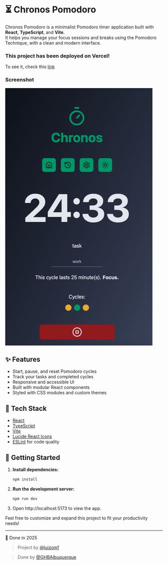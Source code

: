 # ⏳ Chronos Pomodoro

Chronos Pomodoro is a minimalist Pomodoro timer application built with
**React**, **TypeScript**, and **Vite**.  
It helps you manage your focus sessions and breaks using the Pomodoro Technique,
with a clean and modern interface.

### This project has been deployed on Vercel!

To see it, check this [link](https://react-chronos-pomodoro.vercel.app/)

### Screenshot

![screenshot](./misc/screen.png)

## ✨ Features

- Start, pause, and reset Pomodoro cycles
- Track your tasks and completed cycles
- Responsive and accessible UI
- Built with modular React components
- Styled with CSS modules and custom themes

## 🧰 Tech Stack

- [React](https://react.dev/)
- [TypeScript](https://www.typescriptlang.org/)
- [Vite](https://vitejs.dev/)
- [Lucide React Icons](https://lucide.dev/)
- [ESLint](https://eslint.org/) for code quality

## 🚀 Getting Started

1. **Install dependencies:**
   ```sh
   npm install
   ```
2. **Run the development server:**

   ```sh
   npm run dev
   ```

3. Open http://localhost:5173 to view the app.

Feel free to customize and expand this project to fit your productivity needs!

---

📅 Done in 2025

> Project by [@luizomf](https://github.com/luizomf)

> Done by [@GHBAlbuquerque](https://github.com/GHBAlbuquerque)
